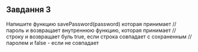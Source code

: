 ## Завдання 3

Напишите функцию savePassword(password) которая принимает
//пароль и возвращает внутреннюю функцию, которая принимает
//строку и возвращает буль true, если строка совпадает с сохраненным
//паролем и false - если не совпадает




